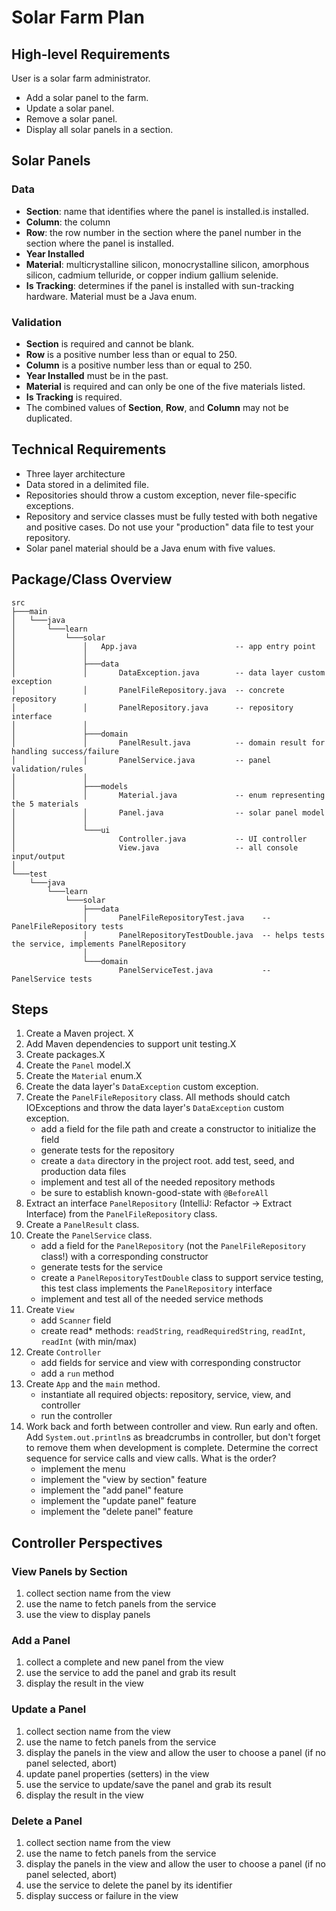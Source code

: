 # Solar Farm Plan
## High-level Requirements
User is a solar farm administrator.
- Add a solar panel to the farm.
- Update a solar panel.
- Remove a solar panel.
- Display all solar panels in a section.
## Solar Panels
### Data
- **Section**: name that identifies where the panel is installed.is installed.
- **Column**: the column
- **Row**: the row number in the section where the panel  number in the section where the panel is installed.
- **Year Installed**
- **Material**: multicrystalline silicon, monocrystalline silicon, amorphous silicon, cadmium telluride, or copper indium gallium selenide.
- **Is Tracking**: determines if the panel is installed with sun-tracking hardware.
  Material must be a Java enum.
### Validation
- **Section** is required and cannot be blank.
- **Row** is a positive number less than or equal to 250.
- **Column** is a positive number less than or equal to 250.
- **Year Installed** must be in the past.
- **Material** is required and can only be one of the five materials listed.
- **Is Tracking** is required.
- The combined values of **Section**, **Row**, and **Column** may not be duplicated.
## Technical Requirements
- Three layer architecture
- Data stored in a delimited file.
- Repositories should throw a custom exception, never file-specific exceptions.
- Repository and service classes must be fully tested with both negative and positive cases. Do not use your "production" data file to test your repository.
- Solar panel material should be a Java enum with five values.
## Package/Class Overview
```
src
├───main
│   └───java
│       └───learn
│           └───solar
│               │   App.java                      -- app entry point
│               │
│               ├───data
│               │       DataException.java        -- data layer custom exception
│               │       PanelFileRepository.java  -- concrete repository
│               │       PanelRepository.java      -- repository interface
│               │
│               ├───domain
│               │       PanelResult.java          -- domain result for handling success/failure
│               │       PanelService.java         -- panel validation/rules
│               │
│               ├───models
│               │       Material.java             -- enum representing the 5 materials
│               │       Panel.java                -- solar panel model
│               │
│               └───ui
│                       Controller.java           -- UI controller
│                       View.java                 -- all console input/output
│
└───test
    └───java
        └───learn
            └───solar
                ├───data
                │       PanelFileRepositoryTest.java    -- PanelFileRepository tests
                │       PanelRepositoryTestDouble.java  -- helps tests the service, implements PanelRepository
                │
                └───domain
                        PanelServiceTest.java           -- PanelService tests
```
## Steps
1. Create a Maven project. X
2. Add Maven dependencies to support unit testing.X
3. Create packages.X
4. Create the `Panel` model.X
5. Create the `Material` enum.X
6. Create the data layer's `DataException` custom exception.
7. Create the `PanelFileRepository` class.
   All methods should catch IOExceptions and throw the data layer's `DataException` custom exception.
    - add a field for the file path and create a constructor to initialize the field
    - generate tests for the repository
    - create a `data` directory in the project root. add test, seed, and production data files
    - implement and test all of the needed repository methods
    - be sure to establish known-good-state with `@BeforeAll`
8. Extract an interface `PanelRepository` (IntelliJ: Refactor -> Extract Interface) from the `PanelFileRepository` class.
9. Create a `PanelResult` class.
10. Create the `PanelService` class.
    - add a field for the `PanelRepository` (not the `PanelFileRepository` class!) with a corresponding constructor
    - generate tests for the service
    - create a `PanelRepositoryTestDouble` class to support service testing, this test class implements the `PanelRepository` interface
    - implement and test all of the needed service methods
11. Create `View`
    - add `Scanner` field
    - create read* methods: `readString`, `readRequiredString`, `readInt`, `readInt` (with min/max)
12. Create `Controller`
    - add fields for service and view with corresponding constructor
    - add a `run` method
13. Create `App` and the `main` method.
    - instantiate all required objects: repository, service, view, and controller
    - run the controller
14. Work back and forth between controller and view.
    Run early and often. Add `System.out.println`s as breadcrumbs in controller, but don't forget to remove them when development is complete.
    Determine the correct sequence for service calls and view calls. What is the order?
    - implement the menu
    - implement the "view by section" feature
    - implement the "add panel" feature
    - implement the "update panel" feature
    - implement the "delete panel" feature
## Controller Perspectives
### View Panels by Section
1. collect section name from the view
2. use the name to fetch panels from the service
3. use the view to display panels
### Add a Panel
1. collect a complete and new panel from the view
2. use the service to add the panel and grab its result
3. display the result in the view
### Update a Panel
1. collect section name from the view
2. use the name to fetch panels from the service
3. display the panels in the view and allow the user to choose a panel (if no panel selected, abort)
4. update panel properties (setters) in the view
5. use the service to update/save the panel and grab its result
6. display the result in the view
### Delete a Panel
1. collect section name from the view
2. use the name to fetch panels from the service
3. display the panels in the view and allow the user to choose a panel (if no panel selected, abort)
4. use the service to delete the panel by its identifier
5. display success or failure in the view
